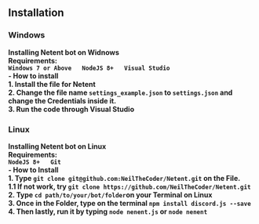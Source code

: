 ## Installation
### Windows
**Installing Netent bot on Widnows  
Requirements:  
`Windows 7 or Above  
NodeJS 8+  
Visual Studio`**  
**- How to install**  
**1. Install the file for Netent  
2. Change the file name `settings_example.json` to `settings.json` and change the Credentials inside it.  
3. Run the code through Visual Studio**

### Linux
**Installing Netent bot on Linux  
Requirements:  
`NodeJS 8+  
Git`**  
**- How to Install**  
**1. Type `git clone git@github.com:NeilTheCoder/Netent.git` on the File.  
1.1 If not work, try `git clone https://github.com/NeilTheCoder/Netent.git`  
2. Type `cd path/to/your/bot/folder`on your Terminal on Linux  
3. Once in the Folder, type on the terminal `npm install discord.js --save`  
4. Then lastly, run it by typing `node nenent.js` or `node nenent`**
